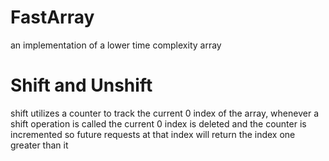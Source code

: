 FastArray
=========

an implementation of a lower time complexity array

Shift and Unshift
=================

shift utilizes a  counter to track the current 0 index of the array, whenever a shift operation is called the current 0 index is deleted and the counter is incremented so future requests at that index will return the index one greater than it